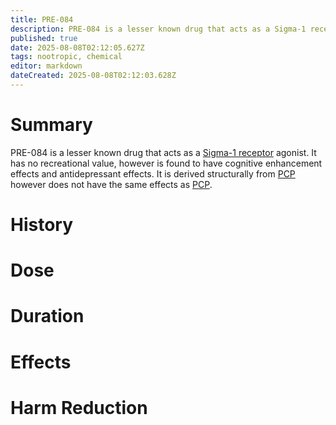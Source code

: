 ```yaml
---
title: PRE-084
description: PRE-084 is a lesser known drug that acts as a Sigma-1 receptor agonist. It has no recreational value, however is found to have cognitive enhancement effects...
published: true
date: 2025-08-08T02:12:05.627Z
tags: nootropic, chemical
editor: markdown
dateCreated: 2025-08-08T02:12:03.628Z
---
```


# Summary

PRE-084 is a lesser known drug that acts as a [Sigma-1 receptor](/en/sigma-1-receptor) agonist. It has no recreational value, however is found to have cognitive enhancement effects and antidepressant effects. It is derived structurally from [PCP](/en/pcp) however does not have the same effects as [PCP](/en/pcp).

# History

# Dose

# Duration

# Effects

# Harm Reduction